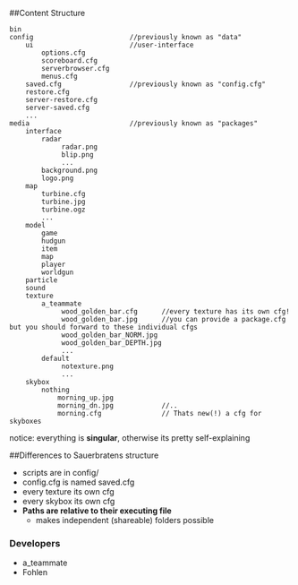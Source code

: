 ##Content Structure
```
bin
config                        //previously known as "data"
    ui                        //user-interface
        options.cfg
        scoreboard.cfg
        serverbrowser.cfg
        menus.cfg
    saved.cfg                 //previously known as "config.cfg"
    restore.cfg
    server-restore.cfg
    server-saved.cfg
    ...
media                         //previously known as "packages"
    interface
        radar
             radar.png
             blip.png
             ...
        background.png
        logo.png
    map
        turbine.cfg
        turbine.jpg
        turbine.ogz
        ...
    model
        game
        hudgun
        item
        map
        player
        worldgun
    particle
    sound
    texture
        a_teammate
             wood_golden_bar.cfg      //every texture has its own cfg!
             wood_golden_bar.jpg      //you can provide a package.cfg but you should forward to these individual cfgs
             wood_golden_bar_NORM.jpg
             wood_golden_bar_DEPTH.jpg
             ...
        default
             notexture.png  
             ...
    skybox
        nothing
            morning_up.jpg
            morning_dn.jpg            //..
            morning.cfg               // Thats new(!) a cfg for skyboxes

```
notice: everything is **singular**, otherwise its pretty self-explaining

##Differences to Sauerbratens structure

* scripts are in config/
* config.cfg is named saved.cfg
* every texture its own cfg
* every skybox its own cfg
* **Paths are relative to their executing file**
  * makes independent (shareable) folders possible


### Developers

* a_teammate
* Fohlen